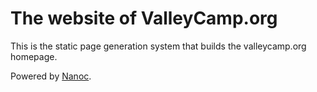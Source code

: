 # The website of ValleyCamp.org

This is the static page generation system that builds the valleycamp.org homepage.

Powered by [Nanoc](http://nanoc.ws).
